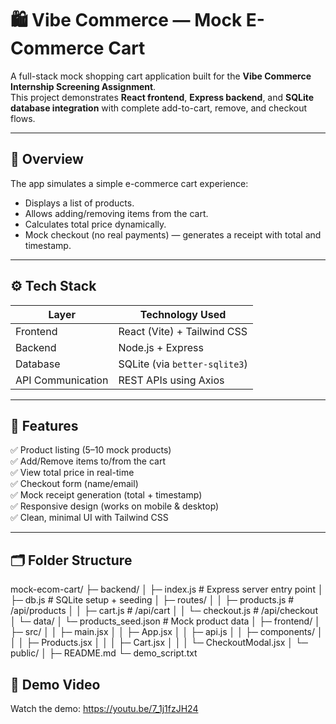 # 🛍️ Vibe Commerce — Mock E-Commerce Cart

A full-stack mock shopping cart application built for the **Vibe Commerce Internship Screening Assignment**.  
This project demonstrates **React frontend**, **Express backend**, and **SQLite database integration** with complete add-to-cart, remove, and checkout flows.

---

## 📖 Overview

The app simulates a simple e-commerce cart experience:

- Displays a list of products.
- Allows adding/removing items from the cart.
- Calculates total price dynamically.
- Mock checkout (no real payments) — generates a receipt with total and timestamp.

---

## ⚙️ Tech Stack

| Layer | Technology Used |
|-------|-----------------|
| Frontend | React (Vite) + Tailwind CSS |
| Backend | Node.js + Express |
| Database | SQLite (via `better-sqlite3`) |
| API Communication | REST APIs using Axios |

---

## 🧩 Features

✅ Product listing (5–10 mock products)  
✅ Add/Remove items to/from the cart  
✅ View total price in real-time  
✅ Checkout form (name/email)  
✅ Mock receipt generation (total + timestamp)  
✅ Responsive design (works on mobile & desktop)  
✅ Clean, minimal UI with Tailwind CSS  

---

## 🗂️ Folder Structure

mock-ecom-cart/
├─ backend/
│ ├─ index.js # Express server entry point
│ ├─ db.js # SQLite setup + seeding
│ ├─ routes/
│ │ ├─ products.js # /api/products
│ │ ├─ cart.js # /api/cart
│ │ └─ checkout.js # /api/checkout
│ └─ data/
│ └─ products_seed.json # Mock product data
│
├─ frontend/
│ ├─ src/
│ │ ├─ main.jsx
│ │ ├─ App.jsx
│ │ ├─ api.js
│ │ ├─ components/
│ │ │ ├─ Products.jsx
│ │ │ ├─ Cart.jsx
│ │ │ └─ CheckoutModal.jsx
│ └─ public/
│
├─ README.md
└─ demo_script.txt

## 🎥 Demo Video
Watch the demo: https://youtu.be/7_1j1fzJH24
